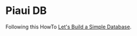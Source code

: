# Piaui DB

Following this HowTo [Let's Build a Simple Database](https://cstack.github.io/db_tutorial/parts/part1.html).